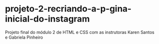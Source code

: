 # projeto-2-recriando-a-p-gina-inicial-do-instagram
Projeto final do módulo 2 de HTML e CSS com as instrutoras Karen Santos e Gabriela Pinheiro
